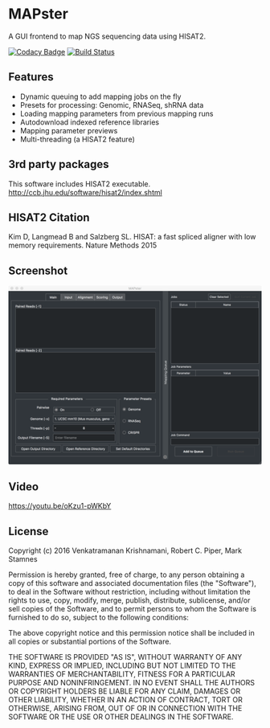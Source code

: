 # MAPster #

A GUI frontend to map NGS sequencing data using HISAT2. 

[![Codacy Badge](https://api.codacy.com/project/badge/Grade/150b6eae633d47969b3f2b5e9d5cb806)](https://www.codacy.com/app/emptyewer/MAPster?utm_source=github.com&amp;utm_medium=referral&amp;utm_content=emptyewer/MAPster&amp;utm_campaign=Badge_Grade)
[![Build Status](https://travis-ci.org/emptyewer/MAPster.svg?branch=master)](https://travis-ci.org/emptyewer/MAPster)

##  Features ##

* Dynamic queuing to add mapping jobs on the fly
* Presets for processing: Genomic, RNASeq, shRNA data
* Loading mapping parameters from previous mapping runs
* Autodownload indexed reference libraries
* Mapping parameter previews
* Multi-threading (a HISAT2 feature)

## 3rd party packages ##

This software includes HISAT2 executable. http://ccb.jhu.edu/software/hisat2/index.shtml

## HISAT2 Citation ##

Kim D, Langmead B and Salzberg SL. HISAT: a fast spliced aligner with low memory requirements. Nature Methods 2015

## Screenshot ##

![alt tag](https://raw.githubusercontent.com/emptyewer/MAPster/master/screenshot.png)

## Video ##

https://youtu.be/oKzu1-pWKbY

## License ##

Copyright (c) 2016 Venkatramanan Krishnamani, Robert C. Piper, Mark Stamnes

Permission is hereby granted, free of charge, to any person obtaining a copy
of this software and associated documentation files (the "Software"), to deal
in the Software without restriction, including without limitation the rights
to use, copy, modify, merge, publish, distribute, sublicense, and/or sell
copies of the Software, and to permit persons to whom the Software is
furnished to do so, subject to the following conditions:

The above copyright notice and this permission notice shall be included in all
copies or substantial portions of the Software.

THE SOFTWARE IS PROVIDED "AS IS", WITHOUT WARRANTY OF ANY KIND, EXPRESS OR
IMPLIED, INCLUDING BUT NOT LIMITED TO THE WARRANTIES OF MERCHANTABILITY,
FITNESS FOR A PARTICULAR PURPOSE AND NONINFRINGEMENT. IN NO EVENT SHALL THE
AUTHORS OR COPYRIGHT HOLDERS BE LIABLE FOR ANY CLAIM, DAMAGES OR OTHER
LIABILITY, WHETHER IN AN ACTION OF CONTRACT, TORT OR OTHERWISE, ARISING FROM,
OUT OF OR IN CONNECTION WITH THE SOFTWARE OR THE USE OR OTHER DEALINGS IN THE
SOFTWARE.

